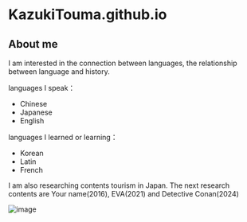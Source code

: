 # KazukiTouma.github.io
## About me

I am interested in the connection between languages, the relationship between language and history.

languages ​​I speak：
* Chinese 
* Japanese 
* English

languages I learned or learning： 
* Korean 
* Latin
* French

I am also researching contents tourism in Japan. 
The next research contents are Your name(2016), EVA(2021) and Detective Conan(2024)

![image](/HidaYourName.jpg)
